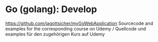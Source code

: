 # Go (golang): Develop 

https://github.com/jagottsicher/myGoWebApplication
Sourcecode and examples for the corresponding course on Udemy / Quellcode und examples für den zugehörigen Kurs auf Udemy
